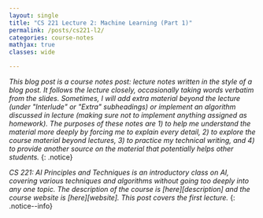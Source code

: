 ```yaml
---
layout: single
title: "CS 221 Lecture 2: Machine Learning (Part 1)"
permalink: /posts/cs221-l2/
categories: course-notes
mathjax: true
classes: wide

---
```


*This blog post is a course notes post: lecture notes written in the style of a blog post. It follows the lecture closely, occasionally taking words verbatim from the slides. Sometimes, I will add extra material beyond the lecture (under "Interlude" or "Extra" subheadings) or implement an algorithm discussed in lecture (making sure not to implement anything assigned as homework). The purposes of these notes are 1) to help me understand the material more deeply by forcing me to explain every detail, 2) to explore the course material beyond lectures, 3) to practice my technical writing, and 4) to provide another source on the material that potentially helps other students.*
{: .notice}

*CS 221: AI Principles and Techniques is an introductory class on AI, covering various techniques and algorithms without going too deeply into any one topic. The description of the course is [here][description] and the course website is [here][website]. This post covers the first lecture.*
{: .notice--info}

